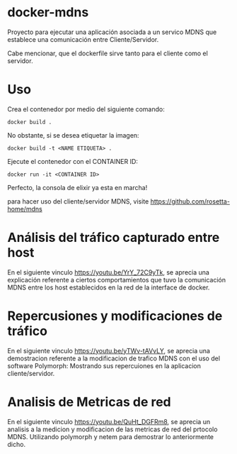 # docker-mdns
Proyecto para ejecutar una aplicación asociada a un servico MDNS que establece una comunicación entre Cliente/Servidor.

Cabe mencionar, que el dockerfile sirve tanto para el cliente como el servidor.

# Uso
Crea el contenedor por medio del siguiente comando:
```
docker build .
```
No obstante, si se desea etiquetar la imagen:

```
docker build -t <NAME ETIQUETA> .
```
Ejecute el contenedor con el CONTAINER ID:
```
docker run -it <CONTAINER ID>
```
Perfecto, la consola de elixir ya esta en marcha! 

para hacer uso del cliente/servidor MDNS, 
visite https://github.com/rosetta-home/mdns

# Análisis del tráfico capturado entre host
En el siguiente vinculo https://youtu.be/YrY_72C9yTk, se aprecia una explicación referente a ciertos comportamientos que tuvo la comunicación MDNS entre los host establecidos en la red de la interface de docker.

# Repercusiones y modificaciones de tráfico
En el siguiente vinculo https://youtu.be/yTWv-tAVvLY, se aprecia una demostracion referente a la modificacion de trafico MDNS con el uso del software Polymorph: Mostrando sus repercuiones en la aplicacion cliente/servidor. 

# Analisis de Metricas de red
En el siguiente vinculo https://youtu.be/QuHt_DGFRm8, se aprecia un analisis a la medicion y modificacion de las metricas de red  del prtocolo MDNS. Utilizando polymorph y netem para demostrar lo anteriormente dicho. 
